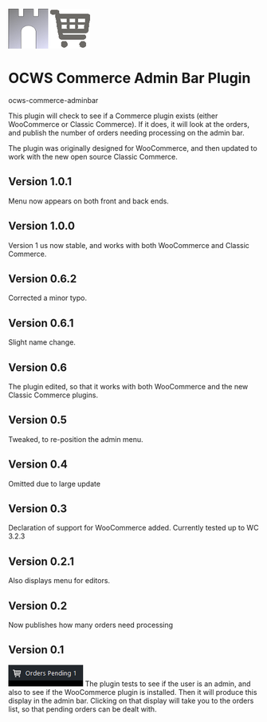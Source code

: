 ![ocws-woocommerce-adminbar](./images/castlelogo80x80.png)
![ocws-woocommerce-adminbar](./images/cart_80x80.png)

# OCWS Commerce Admin Bar Plugin
ocws-commerce-adminbar

This plugin will check to see if a Commerce plugin exists (either WooCommerce or Classic Commerce). If it does, it will look at the orders, and publish the number of orders needing processing on the admin bar.

The plugin was originally designed for WooCommerce, and then updated to work with the new open source Classic Commerce.

## Version 1.0.1
Menu now appears on both front and back ends.

## Version 1.0.0
Version 1 us now stable, and works with both WooCommerce and Classic Commerce.

## Version 0.6.2
Corrected a minor typo.

## Version 0.6.1
Slight name change.

## Version 0.6
The plugin edited, so that it works with both WooCommerce and the new Classic Commerce plugins.

## Version 0.5
Tweaked, to re-position the admin menu.

## Version 0.4
Omitted due to large update

## Version 0.3
Declaration of support for WooCommerce added. Currently tested up to WC 3.2.3

## Version 0.2.1
Also displays menu for editors.

## Version 0.2
Now publishes how many orders need processing

## Version 0.1
![ocws-woocommerce-adminbar](./images/screenshot1.png)
The plugin tests to see if the user is an admin, and also to see if the WooCommerce plugin is installed. Then it will produce this display in the admin bar. Clicking on that display will take you to the orders list, so that pending orders can be dealt with.